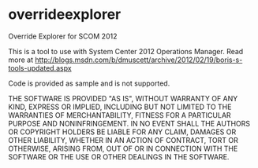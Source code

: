# overrideexplorer
Override Explorer for SCOM 2012

This is a tool to use with System Center 2012 Operations Manager.
Read more at http://blogs.msdn.com/b/dmuscett/archive/2012/02/19/boris-s-tools-updated.aspx

Code is provided as sample and is not supported.

 THE SOFTWARE IS PROVIDED "AS IS", WITHOUT WARRANTY OF ANY KIND, EXPRESS OR
 IMPLIED, INCLUDING BUT NOT LIMITED TO THE WARRANTIES OF MERCHANTABILITY,
 FITNESS FOR A PARTICULAR PURPOSE AND NONINFRINGEMENT. IN NO EVENT SHALL THE
 AUTHORS OR COPYRIGHT HOLDERS BE LIABLE FOR ANY CLAIM, DAMAGES OR OTHER
 LIABILITY, WHETHER IN AN ACTION OF CONTRACT, TORT OR OTHERWISE, ARISING FROM,
 OUT OF OR IN CONNECTION WITH THE SOFTWARE OR THE USE OR OTHER DEALINGS IN
 THE SOFTWARE.
